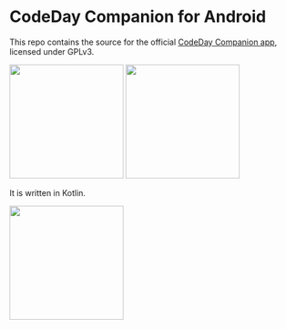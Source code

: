 # CodeDay Companion for Android

This repo contains the source for the official [CodeDay Companion app](https://play.google.com/store/apps/details?id=org.srnd.companion), licensed under GPLv3.

<img src="https://i.imgur.com/qgWU8A8.png" width="200"/> <img src="https://i.imgur.com/IHvGtpk.png" width="200"/>

It is written in Kotlin.

<img src="http://bangla.babyonline.pl/foto/prod//0008/d/596_01_2098.jpg" width="200"/>